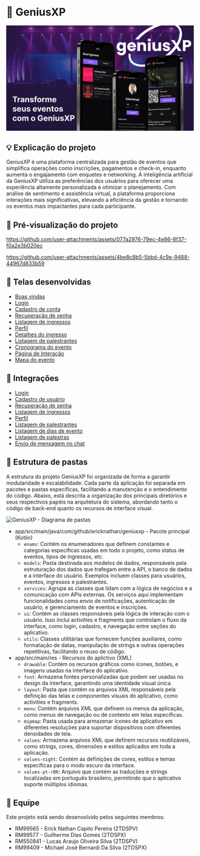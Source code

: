 # 🎫 GeniusXP

![Capa](.github/cover.png)

## 💡 Explicação do projeto
GeniusXP é uma plataforma centralizada para gestão de eventos que simplifica operações como inscrições, pagamentos e check-in, enquanto aumenta o engajamento com enquetes e networking. A inteligência artificial da GeniusXP utiliza as preferências dos usuários para oferecer uma experiência altamente personalizada e otimizar o planejamento. Com análise de sentimento e assistência virtual, a plataforma proporciona interações mais significativas, elevando a eficiência da gestão e tornando os eventos mais impactantes para cada participante.

## 🎥 Pré-visualização do projeto
https://github.com/user-attachments/assets/077a2976-79ec-4e86-8f37-f0a2e3b020ec

https://github.com/user-attachments/assets/4be8c8b5-5bbd-4c9e-9488-44967d833b59

## 📱 Telas desenvolvidas
- [Boas vindas](./app/src/main/res/layout/activity_welcome.xml)
- [Login](./app/src/main/res/layout/activity_signin.xml)
- [Cadastro de conta](./app/src/main/res/layout/activity_signup.xml)
- [Recuperação de senha](./app/src/main/res/layout/activity_recover_password.xml)
- [Listagem de ingressos](./app/src/main/res/layout/fragment_tickets.xml)
- [Perfil](./app/src/main/res/layout/fragment_profile.xml)
- [Detalhes do ingresso](./app/src/main/res/layout/activity_ticket_details.xml)
- [Listagem de palestrantes](./app/src/main/res/layout/fragment_speakers.xml)
- [Cronograma do evento](./app/src/main/res/layout/fragment_schedule.xml)
- [Página de Interação](./app/src/main/res/layout/fragment_interaction.xml)
- [Mapa do evento](./app/src/main/res/layout/fragment_map.xml)

## 🔗 Integrações
- [Login](./app/src/main/java/com/github/ericknathan/geniusxp/ui/activity/SignInActivity.kt:70)
- [Cadastro de usuário](./app/src/main/java/com/github/ericknathan/geniusxp/ui/activity/SignUpActivity.kt:104)
- [Recuperação de senha](./app/src/main/java/com/github/ericknathan/geniusxp/ui/activity/RecoverPasswordActivity.kt:46)
- [Listagem de ingressos](./app/src/main/java/com/github/ericknathan/geniusxp/ui/fragments/TicketsFragment.kt:35)
- [Perfil](./app/src/main/java/com/github/ericknathan/geniusxp/services/Profile.kt:25)
- [Listagem de palestrantes](./app/src/main/java/com/github/ericknathan/geniusxp/ui/fragments/SpeakersFragment.kt:45)
- [Listagem de dias de evento](./app/src/main/java/com/github/ericknathan/geniusxp/ui/fragments/ScheduleFragment.kt:47)
- [Listagem de palestras](./app/src/main/java/com/github/ericknathan/geniusxp/ui/fragments/ScheduleFragment.kt:92)
- [Envio de mensagem no chat](./app/src/main/java/com/github/ericknathan/geniusxp/ui/fragments/InteractionFragment.kt:71)

## 📂 Estrutura de pastas
A estrutura do projeto GeniusXP foi organizada de forma a garantir modularidade e escalabilidade. Cada parte da aplicação foi separada em pacotes e pastas específicas, facilitando a manutenção e o entendimento do código. Abaixo, está descrita a organização dos principais diretórios e seus respectivos papéis na arquitetura do sistema, abordando tanto o código de back-end quanto os recursos de interface visual.

![GeniusXP - Diagrama de pastas](https://github.com/user-attachments/assets/d2e7a244-8c53-4d13-847e-77aaec3986ec)

- app/src/main/java/com/github/ericknathan/geniusxp - Pacote principal (Kotlin)
    - `enums`: Contém os enumeradores que definem constantes e categorias específicas usadas em todo o projeto, como status de eventos, tipos de ingressos, etc.
    - `models`: Pasta destinada aos modelos de dados, responsáveis pela estruturação dos dados que trafegam entre a API, o banco de dados e a interface do usuário. Exemplos incluem classes para usuários, eventos, ingressos e palestrantes.
    - `services`: Agrupa as classes que lidam com a lógica de negócios e a comunicação com APIs externas. Os serviços aqui implementam funcionalidades como envio de notificações, autenticação de usuário, e gerenciamento de eventos e inscrições.
    - `ui`: Contém as classes responsáveis pela lógica de interação com o usuário. Isso inclui activities e fragments que controlam o fluxo da interface, como login, cadastro, e navegação entre seções do aplicativo.
    - `utils`: Classes utilitárias que fornecem funções auxiliares, como formatação de datas, manipulação de strings e outras operações repetitivas, facilitando o reuso de código.
- app/src/main/res - Recursos do aplictivo (XML)
    - `drawable`: Contém os recursos gráficos como ícones, botões, e imagens usadas na interface do aplicativo.
    - `font`: Armazena fontes personalizadas que podem ser usadas no design da interface, garantindo uma identidade visual única.
    - `layout`: Pasta que contém os arquivos XML responsáveis pela definição das telas e componentes visuais do aplicativo, como activities e fragments.
    - `menu`: Contém arquivos XML que definem os menus da aplicação, como menus de navegação ou de contexto em telas específicas.
    - `mipmap`: Pasta usada para armazenar ícones de aplicativo em diferentes resoluções para suportar dispositivos com diferentes densidades de tela.
    - `values`: Armazena arquivos XML que definem recursos reutilizáveis, como strings, cores, dimensões e estilos aplicados em toda a aplicação.
    - `values-night`: Contém as definições de cores, estilos e temas específicas para o modo escuro da interface.
    - `values-pt-rBR`: Arquivo que contém as traduções e strings localizadas em português brasileiro, permitindo que o aplicativo suporte múltiplos idiomas.

## 👥 Equipe
Este projeto está sendo desenvolvido pelos seguintes membros:

- RM99565 - Erick Nathan Capito Pereira (2TDSPV)
- RM99577 - Guilherme Dias Gomes (2TDSPX)
- RM550841 - Lucas Araujo Oliveira Silva (2TDSPV)
- RM99409 - Michael José Bernardi Da Silva (2TDSPX)
